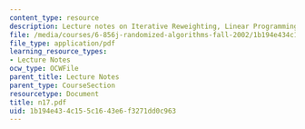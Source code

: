 ```yaml
---
content_type: resource
description: Lecture notes on Iterative Reweighting, Linear Programming and DNF Counting
file: /media/courses/6-856j-randomized-algorithms-fall-2002/1b194e434c155c1643e6f3271dd0c963_n17.pdf
file_type: application/pdf
learning_resource_types:
- Lecture Notes
ocw_type: OCWFile
parent_title: Lecture Notes
parent_type: CourseSection
resourcetype: Document
title: n17.pdf
uid: 1b194e43-4c15-5c16-43e6-f3271dd0c963
---
```

